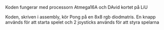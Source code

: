 Koden fungerar med processorn Atmega16A och DAvid kortet på LiU

Koden, skriven i assembly, kör Pong på en 8x8 rgb diodmatris.
En knapp används för att starta spelet och 2 joysticks används för att styra spelarna
